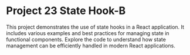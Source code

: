 # Project 23 State Hook-B

This project demonstrates the use of state hooks in a React application. It includes various examples and best practices for managing state in functional components. Explore the code to understand how state management can be efficiently handled in modern React applications.